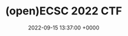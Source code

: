 ---
layout: event
title:  "(open)ECSC 2022 CTF"
source: https://www.ecsc2022.eu/"
description: "In order to inspire even more people for this topic and to strengthen the objectives of the ECSC in the long term, the openECSC is planned in 2022 alongside the ECSC."
date:   2022-09-15 13:37:00 +0000
image: "https://www.ecsc2022.eu/wp-content/uploads/2022/02/ECSC-OPEN_Logo_sRGB.png"
format: "Jeopardy"
---